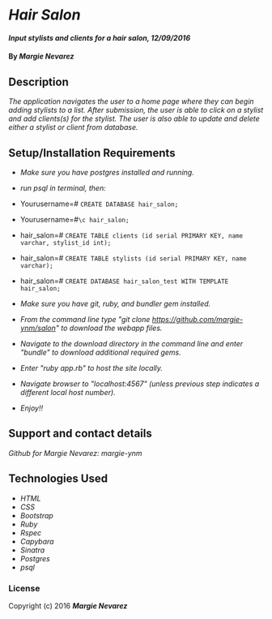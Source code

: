 # _Hair Salon_

#### _Input stylists and clients for a hair salon, 12/09/2016_

#### By _**Margie Nevarez**_

## Description

_The application navigates the user to a home page where they can begin adding stylists to a list. After submission, the user is able to click on a stylist and add clients(s) for the stylist. The user is also able to update and delete either a stylist or client from database._

## Setup/Installation Requirements

* _Make sure you have postgres installed and running._
* _run psql in terminal, then:_
* Yourusername=# `CREATE DATABASE hair_salon;`
* Yourusername=#`\c hair_salon;`
* hair_salon=# `CREATE TABLE clients (id serial PRIMARY KEY, name varchar, stylist_id int);`
* hair_salon=# `CREATE TABLE stylists (id serial PRIMARY KEY, name varchar);`
* hair_salon=# `CREATE DATABASE hair_salon_test WITH TEMPLATE hair_salon;`

* _Make sure you have git, ruby, and bundler gem installed._
* _From the command line type "git clone https://github.com/margie-ynm/salon" to download the webapp files._
* _Navigate to the download directory in the command line and enter "bundle" to download additional required gems._
* _Enter "ruby app.rb" to host the site locally._
* _Navigate browser to "localhost:4567" (unless previous step indicates a different local host number)._
* _Enjoy!!_

## Support and contact details

_Github for Margie Nevarez: margie-ynm_

## Technologies Used

* _HTML_
* _CSS_
* _Bootstrap_
* _Ruby_
* _Rspec_
* _Capybara_
* _Sinatra_
* _Postgres_
* _psql_

### License

Copyright (c) 2016 **_Margie Nevarez_**
